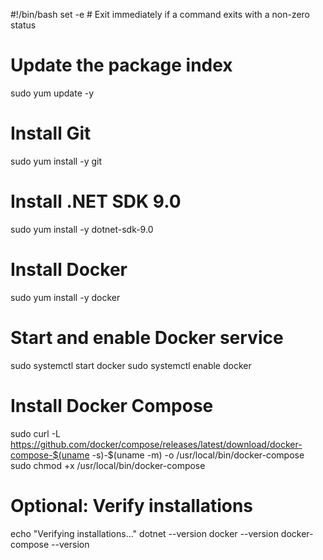 #!/bin/bash
set -e # Exit immediately if a command exits with a non-zero status

# Update the package index

sudo yum update -y

# Install Git

sudo yum install -y git

# Install .NET SDK 9.0

sudo yum install -y dotnet-sdk-9.0

# Install Docker

sudo yum install -y docker

# Start and enable Docker service

sudo systemctl start docker
sudo systemctl enable docker

# Install Docker Compose

sudo curl -L https://github.com/docker/compose/releases/latest/download/docker-compose-$(uname -s)-$(uname -m) -o /usr/local/bin/docker-compose
sudo chmod +x /usr/local/bin/docker-compose

# Optional: Verify installations

echo "Verifying installations..."
dotnet --version
docker --version
docker-compose --version
